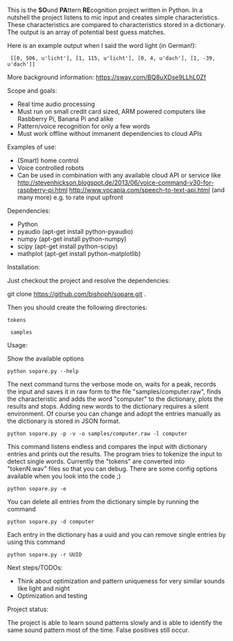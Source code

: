 This is the **SO**und **PA**ttern **RE**cognition project written in Python.
In a nutshell the project listens to mic input and creates simple characteristics.
These characteristics are compared to characteristics stored in a dictionary.
The output is an array of potential best guess matches.

Here is an example output when I said the word light (in German!):

```
 [[0, 506, u'licht'], [1, 115, u'licht'], [0, 4, u'dach'], [1, -39, u'dach']]

```

More background information: https://sway.com/BQ8uXDse9LLhL0Zf


Scope and goals:
 
  * Real time audio processing
  * Must run on small credit card sized, ARM powered computers like Rasbberry Pi, Banana Pi and alike
  * Pattern/voice recognition for only a few words
  * Must work offline without immanent dependencies to cloud APIs


Examples of use:

  * (Smart) home control
  * Voice controlled robots
  * Can be used in combination with any available cloud API or service like
     http://stevenhickson.blogspot.de/2013/06/voice-command-v30-for-raspberry-pi.html
     http://www.vocapia.com/speech-to-text-api.html
     (and many more)
     e.g. to rate input upfront
  

Dependencies:

  * Python
  * pyaudio (apt-get install python-pyaudio)
  * numpy (apt-get install python-numpy)
  * scipy (apt-get install python-scipy)
  * mathplot (apt-get install python-matplotlib)

  
Installation:

 Just checkout the project and resolve the dependencies:

 git clone https://github.com/bishoph/sopare.git .

 Then you should create the following directories:

`
 tokens
`

` 
 samples
`


Usage:

Show the available options

`
python sopare.py --help
`


The next command turns the verbose mode on, waits for a peak,
records the input and saves it in raw form to the file 
"samples/computer.raw", finds the characteristic and adds the
word "computer" to the dictionary, plots the results and stops.
Adding new words to the dictionary requires a silent environment. 
Of course you can change and adopt the entries manually as the dictionary
is stored in JSON format.

`
python sopare.py -p -v -o samples/computer.raw -l computer
`


This command listens endless and compares the input with 
dictionary entries and prints out the results. The program
tries to tokenize the input to detect single words. 
Currently the "tokens" are converted into "tokenN.wav" files
so that you can debug. There are some config options
available when you look into the code ;)

`
python sopare.py -e
`


You can delete all entries from the dictionary
simple by running the command

`
python sopare.py -d computer
`

Each entry in the dictionary has a uuid and you
can remove single entries by using this command

`
python sopare.py -r UUID
`



Next steps/TODOs:

  * Think about optimization and pattern uniqueness for very similar sounds like light and night
  * Optimization and testing


Project status:

The project is able to learn sound patterns slowly and is able to identify the same sound pattern most of the time. False positives still occur.
